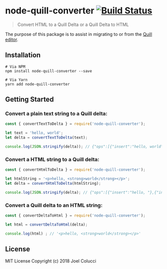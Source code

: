 # node-quill-converter [![Build Status](https://travis-ci.org/javascriptlove/node-quill-converter.svg?branch=master)](https://travis-ci.org/javascriptlove/node-quill-converter)
> Convert HTML to a Quill Delta or a Quill Delta to HTML

The purpose of this package is to assist in migrating to or from the [Quill editor](https://quilljs.com/).

## Installation
```
# Via NPM
npm install node-quill-converter --save

# Via Yarn
yarn add node-quill-converter
```

## Getting Started
### Convert a plain text string to a Quill delta:
```js
const { convertTextToDelta } = require('node-quill-converter');

let text = 'hello, world';
let delta = convertTextToDelta(text);

console.log(JSON.stringify(delta)); // {"ops":[{"insert":"hello, world\n"}]}
```

### Convert a HTML string to a Quill delta:
```js
const { convertHtmlToDelta } = require('node-quill-converter');

let htmlString = '<p>hello, <strong>world</strong></p>';
let delta = convertHtmlToDelta(htmlString);

console.log(JSON.stringify(delta); // {"ops":[{"insert":"hello, "},{"insert":"world","attributes":{"bold":true}}]}
```

### Convert a Quill delta to an HTML string:
```js
const { convertDeltaToHtml } = require('node-quill-converter');

let html = convertDeltaToHtml(delta);

console.log(html) ; // '<p>hello, <strong>world</strong></p>'
```

## License
MIT License Copyright (c) 2018 Joel Colucci
